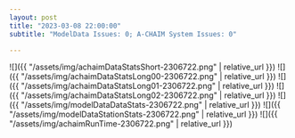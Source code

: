 ```yaml
---
layout: post
title: "2023-03-08 22:00:00"
subtitle: "ModelData Issues: 0; A-CHAIM System Issues: 0"

---
```


![]({{ "/assets/img/achaimDataStatsShort-2306722.png" | relative_url }})
![]({{ "/assets/img/achaimDataStatsLong00-2306722.png" | relative_url }})
![]({{ "/assets/img/achaimDataStatsLong01-2306722.png" | relative_url }})
![]({{ "/assets/img/achaimDataStatsLong02-2306722.png" | relative_url }})
![]({{ "/assets/img/modelDataDataStats-2306722.png" | relative_url }})
![]({{ "/assets/img/modelDataStationStats-2306722.png" | relative_url }})
![]({{ "/assets/img/achaimRunTime-2306722.png" | relative_url }})



